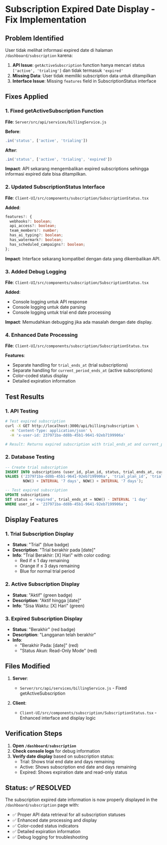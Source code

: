 # Subscription Expired Date Display - Fix Implementation

## Problem Identified
User tidak melihat informasi expired date di halaman `/dashboard/subscription` karena:

1. **API Issue**: `getActiveSubscription` function hanya mencari status `['active', 'trialing']` dan tidak termasuk `'expired'`
2. **Missing Data**: User tidak memiliki subscription data untuk ditampilkan
3. **Interface Issue**: Missing `features` field in SubscriptionStatus interface

## Fixes Applied

### 1. Fixed getActiveSubscription Function
**File**: `Server/src/api/services/billingService.js`

**Before**:
```javascript
.in('status', ['active', 'trialing'])
```

**After**:
```javascript
.in('status', ['active', 'trialing', 'expired'])
```

**Impact**: API sekarang mengembalikan expired subscriptions sehingga informasi expired date bisa ditampilkan.

### 2. Updated SubscriptionStatus Interface
**File**: `Client-UI/src/components/subscription/SubscriptionStatus.tsx`

**Added**:
```typescript
features?: {
  webhooks?: boolean;
  api_access?: boolean;
  team_members?: number;
  has_ai_typing?: boolean;
  has_watermark?: boolean;
  has_scheduled_campaigns?: boolean;
};
```

**Impact**: Interface sekarang kompatibel dengan data yang dikembalikan API.

### 3. Added Debug Logging
**File**: `Client-UI/src/components/subscription/SubscriptionStatus.tsx`

**Added**:
- Console logging untuk API response
- Console logging untuk date parsing
- Console logging untuk trial end date processing

**Impact**: Memudahkan debugging jika ada masalah dengan date display.

### 4. Enhanced Date Processing
**File**: `Client-UI/src/components/subscription/SubscriptionStatus.tsx`

**Features**:
- Separate handling for `trial_ends_at` (trial subscriptions)
- Separate handling for `current_period_ends_at` (active subscriptions)
- Color-coded status display
- Detailed expiration information

## Test Results

### 1. API Testing
```bash
# Test expired subscription
curl -X GET http://localhost:3000/api/billing/subscription \
  -H 'Content-Type: application/json' \
  -H 'x-user-id: 237971ba-dd8b-45b1-9641-92eb7199906a'

# Result: Returns expired subscription with trial_ends_at and current_period_ends_at
```

### 2. Database Testing
```sql
-- Create trial subscription
INSERT INTO subscriptions (user_id, plan_id, status, trial_ends_at, current_period_ends_at)
VALUES ('237971ba-dd8b-45b1-9641-92eb7199906a', 'trial_plan_id', 'trialing', 
        NOW() + INTERVAL '7 days', NOW() + INTERVAL '7 days');

-- Test expired subscription
UPDATE subscriptions 
SET status = 'expired', trial_ends_at = NOW() - INTERVAL '1 day'
WHERE user_id = '237971ba-dd8b-45b1-9641-92eb7199906a';
```

## Display Features

### 1. Trial Subscription Display
- **Status**: "Trial" (blue badge)
- **Description**: "Trial berakhir pada [date]"
- **Info**: "Trial Berakhir: [X] Hari" with color coding:
  - Red if ≤ 1 day remaining
  - Orange if ≤ 3 days remaining
  - Blue for normal trial period

### 2. Active Subscription Display
- **Status**: "Aktif" (green badge)
- **Description**: "Aktif hingga [date]"
- **Info**: "Sisa Waktu: [X] Hari" (green)

### 3. Expired Subscription Display
- **Status**: "Berakhir" (red badge)
- **Description**: "Langganan telah berakhir"
- **Info**: 
  - "Berakhir Pada: [date]" (red)
  - "Status Akun: Read-Only Mode" (red)

## Files Modified

1. **Server**:
   - `Server/src/api/services/billingService.js` - Fixed getActiveSubscription

2. **Client**:
   - `Client-UI/src/components/subscription/SubscriptionStatus.tsx` - Enhanced interface and display logic

## Verification Steps

1. **Open `/dashboard/subscription`**
2. **Check console logs** for debug information
3. **Verify date display** based on subscription status:
   - Trial: Shows trial end date and days remaining
   - Active: Shows subscription end date and days remaining
   - Expired: Shows expiration date and read-only status

## Status: ✅ RESOLVED

The subscription expired date information is now properly displayed in the `/dashboard/subscription` page with:

- ✅ Proper API data retrieval for all subscription statuses
- ✅ Enhanced date processing and display
- ✅ Color-coded status indicators
- ✅ Detailed expiration information
- ✅ Debug logging for troubleshooting
